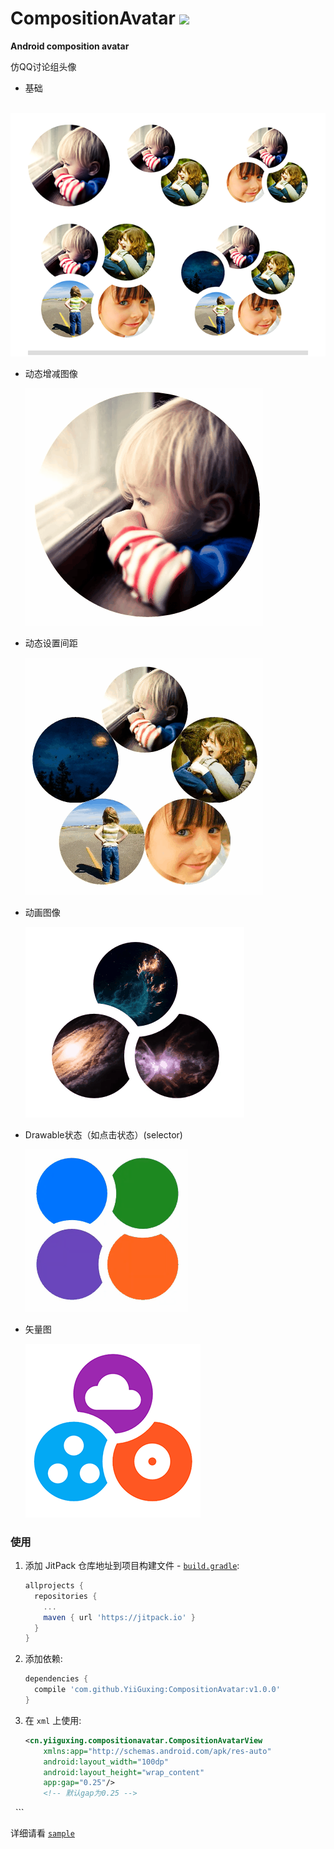 # CompositionAvatar [![](https://jitpack.io/v/YiiGuxing/CompositionAvatar.svg)](https://jitpack.io/#YiiGuxing/CompositionAvatar)
**Android composition avatar**

仿QQ讨论组头像

- 基础
  
  ![基础](./images/base.png)

- 动态增减图像
  
  ![动态](./images/dynamic_drawables.gif)

- 动态设置间距
  
  ![动态](./images/dynamic_gap.gif)

- 动画图像
  
  ![动画](./images/animation.gif)

- Drawable状态（如点击状态）(selector)
  
  ![状态](./images/state.gif)

- 矢量图
  
  ![状态](./images/vector.png)

### 使用
1. 添加 JitPack 仓库地址到项目构建文件 - [`build.gradle`](./build.gradle):
   ```groovy
   allprojects {
     repositories {
       ...
       maven { url 'https://jitpack.io' }
     }
   }
   ```
2. 添加依赖:
   ```groovy
   dependencies {
     compile 'com.github.YiiGuxing:CompositionAvatar:v1.0.0'
   }
   ```
3. 在 `xml` 上使用:
   ```xml
   <cn.yiiguxing.compositionavatar.CompositionAvatarView
       xmlns:app="http://schemas.android.com/apk/res-auto"
       android:layout_width="100dp"
       android:layout_height="wrap_content"
       app:gap="0.25"/>
       <!-- 默认gap为0.25 -->
   ```

详细请看 [`sample`](./sample)
